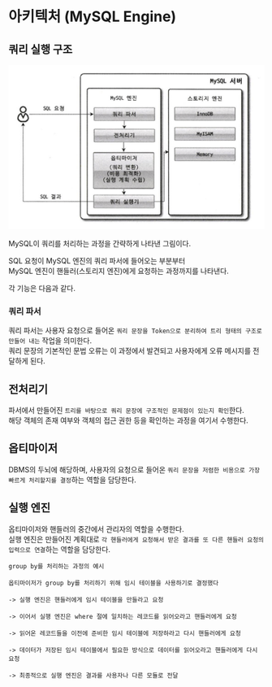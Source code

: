 # 아키텍처 (MySQL Engine)

## 쿼리 실행 구조

![](img/query01.png)

MySQL이 쿼리를 처리하는 과정을 간략하게 나타낸 그림이다.  
  
SQL 요청이 MySQL 엔진의 쿼리 파서에 들어오는 부분부터  
MySQL 엔진이 핸들러(스토리지 엔진)에게 요청하는 과정까지를 나타낸다.  
  
각 기능은 다음과 같다.

### 쿼리 파서

쿼리 파서는 사용자 요청으로 들어온 `쿼리 문장을 Token으로 분리하여 트리 형태의 구조로 만들어 내는` 작업을 의미한다.  
쿼리 문장의 기본적인 문법 오류는 이 과정에서 발견되고 사용자에게 오류 메시지를 전달하게 된다.  

## 전처리기

파서에서 만들어진 `트리를 바탕으로 쿼리 문장에 구조적인 문제점이 있는지 확인`한다.  
해당 객체의 존재 여부와 객체의 접근 권한 등을 확인하는 과정을 여기서 수행한다.  

## 옵티마이저

DBMS의 두뇌에 해당하며, 사용자의 요청으로 들어온 `쿼리 문장을 저렴한 비용으로 가장 빠르게 처리할지를 결정`하는 역할을 담당한다.  

## 실행 엔진

옵티마이저와 핸들러의 중간에서 관리자의 역할을 수행한다.  
실행 엔진은 만들어진 계획대로 `각 핸들러에게 요청해서 받은 결과를 또 다른 핸들러 요청의 입력으로 연결`하는 역할을 담당한다.  

```
group by를 처리하는 과정의 예시

옵티마이저가 group by를 처리하기 위해 임시 테이블을 사용하기로 결정했다

-> 실행 엔진은 핸들러에게 임시 테이블을 만들라고 요청

-> 이어서 실행 엔진은 where 절에 일치하는 레코드를 읽어오라고 핸들러에게 요청

-> 읽어온 레코드들을 이전에 준비한 임시 테이블에 저장하라고 다시 핸들러에게 요청  

-> 데이터가 저장된 임시 테이블에서 필요한 방식으로 데이터를 읽어오라고 핸들러에게 다시 요청

-> 최종적으로 실행 엔진은 결과를 사용자나 다른 모듈로 전달
```
